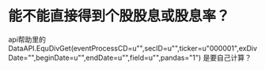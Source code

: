 # 能不能直接得到个股股息或股息率？

api帮助里的DataAPI.EquDivGet(eventProcessCD=u"",secID=u"",ticker=u"000001",exDivDate="",beginDate=u"",endDate=u"",field=u"",pandas="1")
是要自己计算？